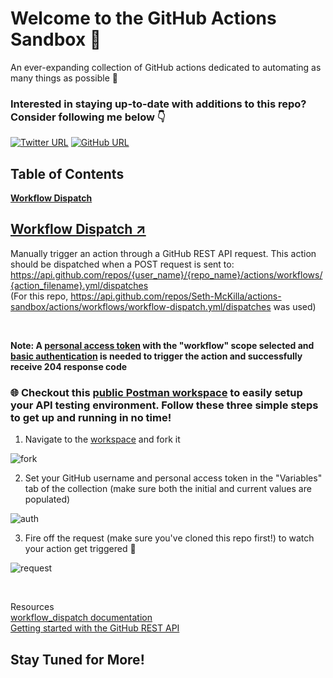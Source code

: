 # Welcome to the GitHub Actions Sandbox 👋

An ever-expanding collection of GitHub actions dedicated to automating as many things as possible 🤖
<br>

### Interested in staying up-to-date with additions to this repo? Consider following me below 👇

[![Twitter URL](https://img.shields.io/twitter/follow/sethmckilla?style=social)](https://twitter.com/sethmckilla)
[![GitHub URL](https://img.shields.io/github/followers/seth-mckilla?label=follow%20%40Seth-McKilla&style=social)](https://github.com/seth-mckilla)

## Table of Contents

<a href="#workflow-dispatch"><strong>Workflow Dispatch</strong></a>

## [Workflow Dispatch ↗](./.github/workflows/workflow-dispatch.yml)

Manually trigger an action through a GitHub REST API request. This action should be dispatched when a POST request is sent to: https://api.github.com/repos/{user_name}/{repo_name}/actions/workflows/{action_filename}.yml/dispatches
<br>
(For this repo, https://api.github.com/repos/Seth-McKilla/actions-sandbox/actions/workflows/workflow-dispatch.yml/dispatches was used)

<br>

**Note: A [personal access token](https://docs.github.com/en/authentication/keeping-your-account-and-data-secure/creating-a-personal-access-token) with the "workflow" scope selected and [basic authentication](https://docs.github.com/en/rest/overview/other-authentication-methods#via-oauth-and-personal-access-tokens) is needed to trigger the action and successfully receive 204 response code**

### 🌐 Checkout this [public Postman workspace](https://www.postman.com/sethmckilla/workspace/github-actions-sandbox/collection/11010551-04ad5305-b19b-4e45-b50e-3f2fecfe5b26?ctx=documentation) to easily setup your API testing environment. Follow these three simple steps to get up and running in no time!

1. Navigate to the [workspace](https://www.postman.com/sethmckilla/workspace/github-actions-sandbox/collection/11010551-04ad5305-b19b-4e45-b50e-3f2fecfe5b26?ctx=documentation) and fork it

![fork](https://user-images.githubusercontent.com/63591760/167302301-5c02e955-3c1a-4ba0-83bf-e8afcfd108d7.png)

2. Set your GitHub username and personal access token in the "Variables" tab of the collection (make sure both the initial and current values are populated)

![auth](https://user-images.githubusercontent.com/63591760/167303408-0e85960a-0cb2-4ba7-8f35-54f61a9d2354.png)

3. Fire off the request (make sure you've cloned this repo first!) to watch your action get triggered 🚀

![request](https://user-images.githubusercontent.com/63591760/167303234-83359f9d-195f-4c64-bbcd-607885425689.png)

<br>

Resources
<br>
[workflow_dispatch documentation](https://docs.github.com/en/actions/using-workflows/events-that-trigger-workflows#workflow_dispatch)
<br>
[Getting started with the GitHub REST API](https://docs.github.com/en/rest/guides/getting-started-with-the-rest-api)
<br>

## Stay Tuned for More!
